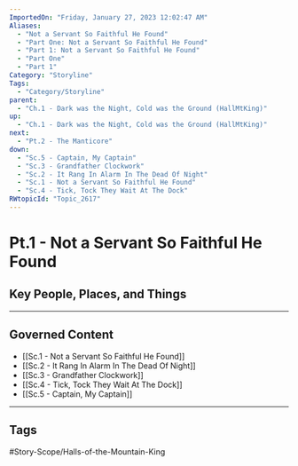 ```yaml
---
ImportedOn: "Friday, January 27, 2023 12:02:47 AM"
Aliases:
  - "Not a Servant So Faithful He Found"
  - "Part One: Not a Servant So Faithful He Found"
  - "Part 1: Not a Servant So Faithful He Found"
  - "Part One"
  - "Part 1"
Category: "Storyline"
Tags:
  - "Category/Storyline"
parent:
  - "Ch.1 - Dark was the Night, Cold was the Ground (HallMtKing)"
up:
  - "Ch.1 - Dark was the Night, Cold was the Ground (HallMtKing)"
next:
  - "Pt.2 - The Manticore"
down:
  - "Sc.5 - Captain, My Captain"
  - "Sc.3 - Grandfather Clockwork"
  - "Sc.2 - It Rang In Alarm In The Dead Of Night"
  - "Sc.1 - Not a Servant So Faithful He Found"
  - "Sc.4 - Tick, Tock They Wait At The Dock"
RWtopicId: "Topic_2617"
---
```

# Pt.1 - Not a Servant So Faithful He Found
## Key People, Places, and Things
---
## Governed Content
- [[Sc.1 - Not a Servant So Faithful He Found]]
- [[Sc.2 - It Rang In Alarm In The Dead Of Night]]
- [[Sc.3 - Grandfather Clockwork]]
- [[Sc.4 - Tick, Tock They Wait At The Dock]]
- [[Sc.5 - Captain, My Captain]]


---
## Tags
#Story-Scope/Halls-of-the-Mountain-King

